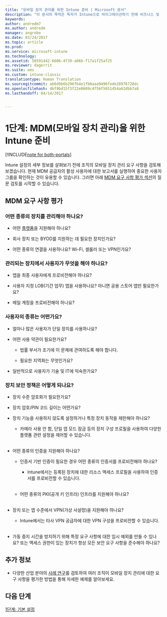 ```yaml
---
title: "모바일 장치 관리를 위한 Intune 준비 | Microsoft 문서"
description: "이 문서의 목적은 독자가 Intune으로 마이그레이션하기 전에 비즈니스 및 기술 요구 사항을 평가할 수 있도록 돕는 것입니다."
keywords: 
author: andredm7
ms.author: andredm
manager: angrobe
ms.date: 03/24/2017
ms.topic: article
ms.prod: 
ms.service: microsoft-intune
ms.technology: 
ms.assetid: 58591442-6606-4f39-a06b-f17a1f25af25
ms.reviewer: dagerrit
ms.suite: ems
ms.custom: intune-classic
translationtype: Human Translation
ms.sourcegitcommit: ab6d9b6b296fb4e1fb0aaa9496fede28976728dc
ms.openlocfilehash: 4bf9bd15f3f22e0609c4f56f5651454a62dbb7a8
ms.lasthandoff: 04/14/2017


---
```


# <a name="phase-1-prepare-intune-for-mobile-device-management-mdm"></a>1단계: MDM(모바일 장치 관리)을 위한 Intune 준비

[!INCLUDE[note for both-portals](../includes/note-for-both-portals.md)]

Intune 설정의 세부 정보를 살펴보기 전에 조직의 모바일 장치 관리 요구 사항을 검토해 보겠습니다. 현재 MDM 공급자의 활성 사용자에 대한 보고서를 실행하여 중요한 사용자 그룹을 확인하는 것이 유용할 수 있습니다. 그러면 아래 [MDM 요구 사항 평가 섹션](https://docs.microsoft.com/intune/plan-design/migration-phase1-prepare-intune-for-mobile-device-management#assess-mdm-requirements)의 질문 검토를 시작할 수 있습니다.

## <a name="assess-mdm-requirements"></a>MDM 요구 사항 평가

### <a name="what-kinds-of-devices-do-you-need-to-manage"></a>어떤 종류의 장치를 관리해야 하나요?

-   어떤 [플랫폼](https://docs.microsoft.com/intune/get-started/supported-mobile-devices-and-computers)을 지원해야 하나요?

-   회사 장치 또는 BYOD를 지원하는 데 필요한 장치인가요?

-   어떤 종류의 연결을 사용하나요? Wi-Fi, 셀룰러 또는 VPN인가요?

### <a name="what-do-your-users-need-to-do-on-managed-devices"></a>관리되는 장치에서 사용자가 무엇을 해야 하나요?

-   앱을 최종 사용자에게 프로비전해야 하나요?

-   사용자 지정 LOB(기간 업무) 앱을 사용하나요? 아니면 공용 스토어 앱만 필요한가요?

-   메일 계정을 프로비전해야 하나요?

### <a name="what-kinds-of-users"></a>사용자의 종류는 어떤가요?

-   얼마나 많은 사용자가 단일 장치를 사용하나요?

-   어떤 사용 약관이 필요한가요?

    -   법률 부서가 조기에 이 문제에 관여하도록 해야 합니다.

    -   필요한 지역화는 무엇인가요?

-   일반적으로 사용자가 기술 및 IT에 익숙한가요?

### <a name="what-is-your-device-security-policy"></a>장치 보안 정책은 어떻게 되나요?

-   장치 수준 암호화가 필요한가요?

-   장치 암호/PIN 코드 길이는 어떤가요?

-   장치 기능을 사용하지 않도록 설정하거나 특정 장치 동작을 제한해야 하나요?

    -   카메라 사용 안 함, 단일 앱 모드 잠금 등의 장치 구성 프로필을 사용하여 다양한 플랫폼 관련 설정을 제어할 수 있습니다.
<br></br>
-   어떤 종류의 인증을 지원해야 하나요?

    -   인증서 기반 인증이 필요한 경우 어떤 종류의 인증서를 프로비전해야 하나요?

        -   Intune에서는 등록된 장치에 대한 리소스 액세스 프로필을 사용하여 인증서를 프로비전할 수 있습니다.
<br></br>
    -   어떤 종류의 PKI(공개 키 인프라) 인프라를 지원해야 하나요?
<br></br>
-   장치 또는 앱 수준에서 VPN(가상 사설망)을 지원해야 하나요?

    -   Intune에서는 타사 VPN 공급자에 대한 VPN 구성을 프로비전할 수 있습니다.
<br></br>
-   가동 중지 시간을 방지하기 위해 특정 요구 사항에 대한 임시 예외를 만들 수 있나요? 또는 액세스 권한이 있는 장치가 항상 모든 보안 요구 사항을 준수해야 하나요?

## <a name="additional-information"></a>추가 정보

-   다양한 산업 분야의 [사례 연구](https://customers.microsoft.com/story/mwh-global-now-part-of-stantec-secures-mobile-devices-with-intune)를 검토하여 여러 조직이 모바일 장치 관리에 대한 요구 사항을 평가한 방법을 통해 자세한 예제를 알아보세요.

## <a name="next-steps"></a>다음 단계

[1단계: 기본 설정](https://docs.microsoft.com/intune/plan-design/migration-phase1-basic-setup)

